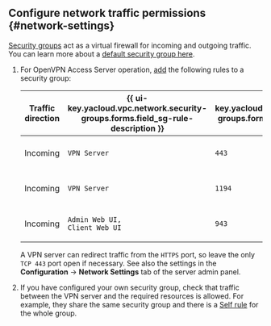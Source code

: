 ## Configure network traffic permissions {#network-settings}

[Security groups](../../vpc/concepts/security-groups.md) act as a virtual firewall for incoming and outgoing traffic. You can learn more about a [default security group here](../../vpc/concepts/security-groups.md#default-security-group).
1. For OpenVPN Access Server operation, [add](../../vpc/operations/security-group-add-rule.md) the following rules to a security group:

   | Traffic<br>direction | {{ ui-key.yacloud.vpc.network.security-groups.forms.field_sg-rule-description }} | {{ ui-key.yacloud.vpc.network.security-groups.forms.field_sg-rule-port-range }} | {{ ui-key.yacloud.vpc.network.security-groups.forms.field_sg-rule-protocol }} | {{ ui-key.yacloud.vpc.network.security-groups.forms.field_sg-rule-source }} | {{ ui-key.yacloud.vpc.network.security-groups.forms.field_sg-rule-cidr-blocks }} |
   |---|---|---|---|---|---|
   | Incoming | `VPN Server` | `443` | `{{ ui-key.yacloud.common.label_tcp }}` | `{{ ui-key.yacloud.vpc.network.security-groups.forms.value_sg-rule-destination-cidr }}` | `0.0.0.0/0` |
   | Incoming | `VPN Server` | `1194` | `{{ ui-key.yacloud.common.label_udp }}` | `{{ ui-key.yacloud.vpc.network.security-groups.forms.value_sg-rule-destination-cidr }}` | `0.0.0.0/0` |
   | Incoming | `Admin Web UI,`</br>`Client Web UI` | `943` | `{{ ui-key.yacloud.common.label_tcp }}` | `{{ ui-key.yacloud.vpc.network.security-groups.forms.value_sg-rule-destination-cidr }}` | `0.0.0.0/0` |

   A VPN server can redirect traffic from the `HTTPS` port, so leave the only `TCP 443` port open if necessary. See also the settings in the **Configuration** → **Network Settings** tab of the server admin panel.
1. If you have configured your own security group, check that traffic between the VPN server and the required resources is allowed. For example, they share the same security group and there is a [Self rule](../../vpc/concepts/security-groups.md#rules-types) for the whole group.
